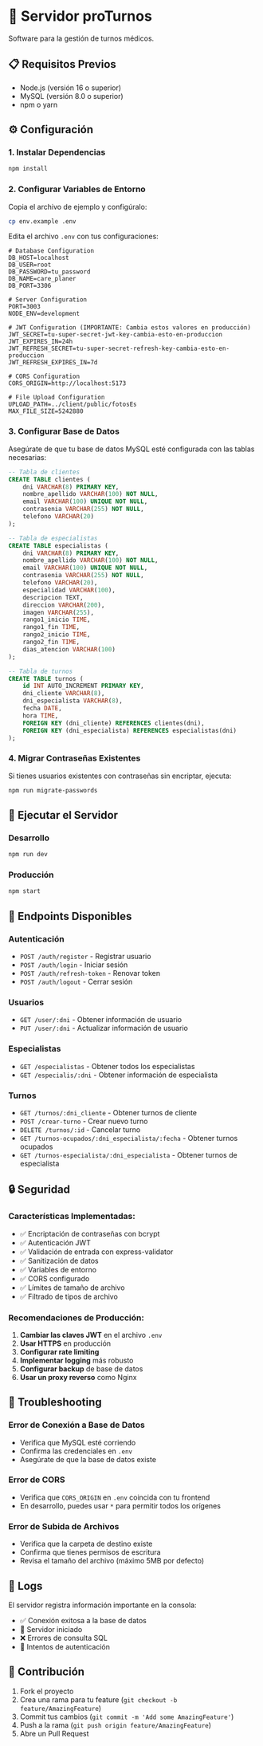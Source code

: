 # 🚀 Servidor proTurnos

Software para la gestión de turnos médicos.

## 📋 Requisitos Previos

- Node.js (versión 16 o superior)
- MySQL (versión 8.0 o superior)
- npm o yarn

## ⚙️ Configuración

### 1. Instalar Dependencias

```bash
npm install
```

### 2. Configurar Variables de Entorno

Copia el archivo de ejemplo y configúralo:

```bash
cp env.example .env
```

Edita el archivo `.env` con tus configuraciones:

```env
# Database Configuration
DB_HOST=localhost
DB_USER=root
DB_PASSWORD=tu_password
DB_NAME=care_planer
DB_PORT=3306

# Server Configuration
PORT=3003
NODE_ENV=development

# JWT Configuration (IMPORTANTE: Cambia estos valores en producción)
JWT_SECRET=tu-super-secret-jwt-key-cambia-esto-en-produccion
JWT_EXPIRES_IN=24h
JWT_REFRESH_SECRET=tu-super-secret-refresh-key-cambia-esto-en-produccion
JWT_REFRESH_EXPIRES_IN=7d

# CORS Configuration
CORS_ORIGIN=http://localhost:5173

# File Upload Configuration
UPLOAD_PATH=../client/public/fotosEs
MAX_FILE_SIZE=5242880
```

### 3. Configurar Base de Datos

Asegúrate de que tu base de datos MySQL esté configurada con las tablas necesarias:

```sql
-- Tabla de clientes
CREATE TABLE clientes (
    dni VARCHAR(8) PRIMARY KEY,
    nombre_apellido VARCHAR(100) NOT NULL,
    email VARCHAR(100) UNIQUE NOT NULL,
    contrasenia VARCHAR(255) NOT NULL,
    telefono VARCHAR(20)
);

-- Tabla de especialistas
CREATE TABLE especialistas (
    dni VARCHAR(8) PRIMARY KEY,
    nombre_apellido VARCHAR(100) NOT NULL,
    email VARCHAR(100) UNIQUE NOT NULL,
    contrasenia VARCHAR(255) NOT NULL,
    telefono VARCHAR(20),
    especialidad VARCHAR(100),
    descripcion TEXT,
    direccion VARCHAR(200),
    imagen VARCHAR(255),
    rango1_inicio TIME,
    rango1_fin TIME,
    rango2_inicio TIME,
    rango2_fin TIME,
    dias_atencion VARCHAR(100)
);

-- Tabla de turnos
CREATE TABLE turnos (
    id INT AUTO_INCREMENT PRIMARY KEY,
    dni_cliente VARCHAR(8),
    dni_especialista VARCHAR(8),
    fecha DATE,
    hora TIME,
    FOREIGN KEY (dni_cliente) REFERENCES clientes(dni),
    FOREIGN KEY (dni_especialista) REFERENCES especialistas(dni)
);
```

### 4. Migrar Contraseñas Existentes

Si tienes usuarios existentes con contraseñas sin encriptar, ejecuta:

```bash
npm run migrate-passwords
```

## 🚀 Ejecutar el Servidor

### Desarrollo

```bash
npm run dev
```

### Producción

```bash
npm start
```

## 📡 Endpoints Disponibles

### Autenticación

- `POST /auth/register` - Registrar usuario
- `POST /auth/login` - Iniciar sesión
- `POST /auth/refresh-token` - Renovar token
- `POST /auth/logout` - Cerrar sesión

### Usuarios

- `GET /user/:dni` - Obtener información de usuario
- `PUT /user/:dni` - Actualizar información de usuario

### Especialistas

- `GET /especialistas` - Obtener todos los especialistas
- `GET /especialis/:dni` - Obtener información de especialista

### Turnos

- `GET /turnos/:dni_cliente` - Obtener turnos de cliente
- `POST /crear-turno` - Crear nuevo turno
- `DELETE /turnos/:id` - Cancelar turno
- `GET /turnos-ocupados/:dni_especialista/:fecha` - Obtener turnos ocupados
- `GET /turnos-especialista/:dni_especialista` - Obtener turnos de especialista

## 🔒 Seguridad

### Características Implementadas:

- ✅ Encriptación de contraseñas con bcrypt
- ✅ Autenticación JWT
- ✅ Validación de entrada con express-validator
- ✅ Sanitización de datos
- ✅ Variables de entorno
- ✅ CORS configurado
- ✅ Límites de tamaño de archivo
- ✅ Filtrado de tipos de archivo

### Recomendaciones de Producción:

1. **Cambiar las claves JWT** en el archivo `.env`
2. **Usar HTTPS** en producción
3. **Configurar rate limiting**
4. **Implementar logging** más robusto
5. **Configurar backup** de base de datos
6. **Usar un proxy reverso** como Nginx

## 🐛 Troubleshooting

### Error de Conexión a Base de Datos

- Verifica que MySQL esté corriendo
- Confirma las credenciales en `.env`
- Asegúrate de que la base de datos existe

### Error de CORS

- Verifica que `CORS_ORIGIN` en `.env` coincida con tu frontend
- En desarrollo, puedes usar `*` para permitir todos los orígenes

### Error de Subida de Archivos

- Verifica que la carpeta de destino existe
- Confirma que tienes permisos de escritura
- Revisa el tamaño del archivo (máximo 5MB por defecto)

## 📝 Logs

El servidor registra información importante en la consola:

- ✅ Conexión exitosa a la base de datos
- 🚀 Servidor iniciado
- ❌ Errores de consulta SQL
- 🔐 Intentos de autenticación

## 🤝 Contribución

1. Fork el proyecto
2. Crea una rama para tu feature (`git checkout -b feature/AmazingFeature`)
3. Commit tus cambios (`git commit -m 'Add some AmazingFeature'`)
4. Push a la rama (`git push origin feature/AmazingFeature`)
5. Abre un Pull Request
